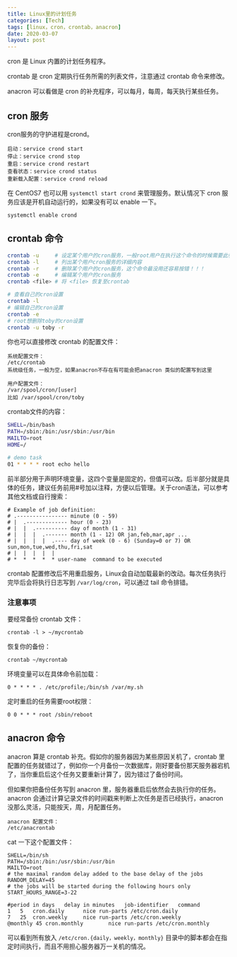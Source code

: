 ```yaml
---
title: Linux里的计划任务
categories: [Tech]
tags: [linux，cron，crontab，anacron]
date: 2020-03-07
layout: post
---
```


cron 是 Linux 内置的计划任务程序。

crontab 是 cron 定期执行任务所需的列表文件，注意通过 crontab 命令来修改。

anacron 可以看做是 cron 的补充程序，可以每月，每周，每天执行某些任务。

<!-- more -->

## cron 服务

cron服务的守护进程是crond。

```
启动：service crond start
停止：service crond stop
重启：service crond restart
查看状态：service crond status
重新载入配置：service crond reload
```

在 CentOS7 也可以用 `systemctl start crond` 来管理服务。默认情况下 cron 服务应该是开机自动运行的，如果没有可以 enable 一下。

```
systemctl enable crond
```

## crontab 命令

```sh
crontab -u     # 设定某个用户的cron服务，一般root用户在执行这个命令的时候需要此参数
crontab -l     # 列出某个用户cron服务的详细内容
crontab -r     # 删除某个用户的cron服务，这个命令最没用还容易按错！！！
crontab -e     # 编辑某个用户的cron服务 
crontab <file> # 将 <file> 恢复至crontab

# 查看自己的cron设置
crontab -l
# 编辑自己的cron设置
crontab -e
# root想删除toby的cron设置
crontab -u toby -r
```

你也可以直接修改 crontab 的配置文件：

```
系统配置文件：
/etc/crontab
系统级任务，一般为空，如果anacron不存在有可能会把anacron 类似的配置写到这里

用户配置文件：
/var/spool/cron/[user]
比如 /var/spool/cron/toby
```

crontab文件的内容：

```sh
SHELL=/bin/bash
PATH=/sbin:/bin:/usr/sbin:/usr/bin
MAILTO=root
HOME=/

# demo task
01 * * * * root echo hello
```

前半部分用于声明环境变量，这四个变量是固定的，但值可以改。后半部分就是具体的任务，建议任务前用#号加以注释，方便以后管理。关于cron语法，可以参考其他文档或自行搜索：

```
# Example of job definition:
# .---------------- minute (0 - 59)
# |  .------------- hour (0 - 23)
# |  |  .---------- day of month (1 - 31)
# |  |  |  .------- month (1 - 12) OR jan,feb,mar,apr ...
# |  |  |  |  .---- day of week (0 - 6) (Sunday=0 or 7) OR sun,mon,tue,wed,thu,fri,sat
# |  |  |  |  |
# *  *  *  *  * user-name  command to be executed
```

crontab 配置修改后不用重启服务，Linux会自动加载最新的改动。每次任务执行完毕后会将执行日志写到 `/var/log/cron`，可以通过 tail 命令排错。

### 注意事项

要经常备份 crontab 文件：

```
crontab -l > ~/mycrontab
```

恢复你的备份：

```
crontab ~/mycrontab
```

环境变量可以在具体命令前加载：

```
0 * * * * . /etc/profile;/bin/sh /var/my.sh
```

定时重启的任务需要root权限：

```
0 0 * * * root /sbin/reboot
```

## anacron 命令

anacron 算是 crontab 补充。假如你的服务器因为某些原因关机了，crontab 里配置的任务就错过了，例如你一个月备份一次数据库，刚好要备份那天服务器宕机了，当你重启后这个任务又要重新计算了，因为错过了备份时间。

但如果你把备份任务写到 anacron 里，服务器重启后依然会去执行你的任务。anacron 会通过计算记录文件的时间戳来判断上次任务是否已经执行，anacron 没那么灵活，只能按天，周，月配置任务。

```
anacron 配置文件： 
/etc/anacrontab
```

cat 一下这个配置文件：

```
SHELL=/bin/sh
PATH=/sbin:/bin:/usr/sbin:/usr/bin
MAILTO=root
# the maximal random delay added to the base delay of the jobs
RANDOM_DELAY=45
# the jobs will be started during the following hours only
START_HOURS_RANGE=3-22

#period in days   delay in minutes   job-identifier   command
1	5	cron.daily		nice run-parts /etc/cron.daily
7	25	cron.weekly		nice run-parts /etc/cron.weekly
@monthly 45	cron.monthly		nice run-parts /etc/cron.monthly
```

可以看到所有放入 `/etc/cron.{daily，weekly，monthly}` 目录中的脚本都会在指定时间执行，而且不用担心服务器万一关机的情况。
